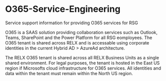 # O365-Service-Engineering
Service support information for providing O365 services for RSG

O365 is a SAAS solution providing collaboration services such as Outlook, Teams, SharePoint and the Power Platform for all RSG eomployees. The O365 tenant is shared across RELX and is accessable using corporate identities in the current Hybrid AD > AzureAd architecture. 

The RELX O365 tenant is shared across all RELX Business Units as a single shared environment.
For legal purposes, the tenant is hosted in the East US region if Microsofts cloud infrastructure for O365 services. All identities and data within the tenant must remain within the North US region.


